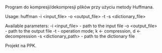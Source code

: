 Program do kompresji/dekompresji plików przy użyciu metody Huffmana.

Usage: huffman -i <input_file> -o <output_file> -t <mode> -s <dictionary_file>

Available parameters:
-i <input_file> - path to the input file
-o <output_file> - path to the output file
-t <mode> - operation mode; k <- compression, d <- decompression
-s <dictionary_path> - path to the dictionary file

Projekt na PPK.